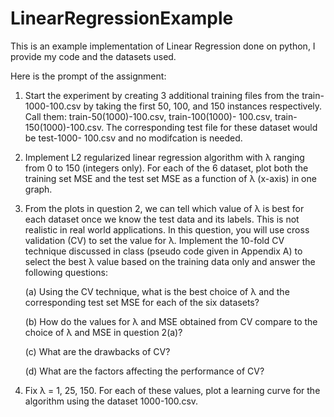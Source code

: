 # LinearRegressionExample

This is an example implementation of Linear Regression done on python, I provide my code and the datasets used.

Here is the prompt of the assignment:

1. Start the experiment by creating 3 additional training files from the train-1000-100.csv by taking
the first 50, 100, and 150 instances respectively. Call them: train-50(1000)-100.csv, train-100(1000)-
100.csv, train-150(1000)-100.csv. The corresponding test file for these dataset would be test-1000-
100.csv and no modifcation is needed.

2. Implement L2 regularized linear regression algorithm with λ ranging from 0 to 150 (integers only). For
each of the 6 dataset, plot both the training set MSE and the test set MSE as a function of  λ (x-axis)
in one graph.

3. From the plots in question 2, we can tell which value of λ is best for each dataset once we know the
test data and its labels. This is not realistic in real world applications. In this question, you will use
cross validation (CV) to set the value for λ. Implement the 10-fold CV technique discussed in class
(pseudo code given in Appendix A) to select the best λ value based on the training data only and
answer the following questions:

    (a) Using the CV technique, what is the best choice of λ and the corresponding test set MSE for each
    of the six datasets?
    
    (b) How do the values for λ and MSE obtained from CV compare to the choice of λ and MSE in
    question 2(a)?
    
    (c) What are the drawbacks of CV?
    
    (d) What are the factors affecting the performance of CV?

4. Fix λ = 1, 25, 150. For each of these values, plot a learning curve for the algorithm using the dataset
1000-100.csv.
